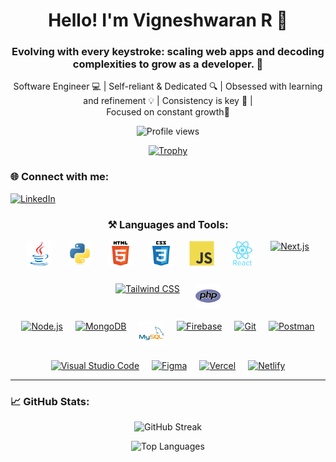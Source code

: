 <h1 align="center">Hello! I'm Vigneshwaran R 👋</h1>
<h3 align="center">Evolving with every keystroke: scaling web apps and decoding complexities to grow as a developer. 🚀
</h3>

<p align="center">
  Software Engineer 💻 |  Self-reliant & Dedicated 🔍 | Obsessed with learning and refinement  💡 | Consistency is key 🔑 | 
  <br> Focused on constant growth🌟
</p>

<p align="center"> 
  <img src="https://komarev.com/ghpvc/?username=vigneshwaran-dev&label=Profile%20views&color=0e75b6&style=flat" alt="Profile views" /> 
</p>

<!-- Trophy Section -->
<p align="center"> 
  <a href="https://github.com/ryo-ma/github-profile-trophy">
    <img src="https://github-profile-trophy.vercel.app/?username=vigneshwaran-dev&theme=algolia&column=8" alt="Trophy" />
  </a> 
</p>

<h3 align="left">🌐 Connect with me:</h3>
<p align="left">
  <a href="https://www.linkedin.com/in/vigneshwaran-r-3b14761b1/" target="_blank">
  <img src="https://img.shields.io/badge/-Vigneshwaran%20R-0077B5?style=flat&logo=Linkedin&logoColor=white" alt="LinkedIn"/>
</a>
</p>


<h3 align="center">⚒️ Languages and Tools:</h3>

<div align="center" style="display: flex; flex-wrap: wrap; justify-content: center; gap: 25px;">
  <!-- First Row -->
  <a href="https://www.java.com" target="_blank" rel="noreferrer">
    <img src="https://raw.githubusercontent.com/devicons/devicon/master/icons/java/java-original.svg" alt="Java" width="40" height="40" />
  </a>
  <a href="https://www.python.org" target="_blank" rel="noreferrer">
    <img src="https://raw.githubusercontent.com/devicons/devicon/master/icons/python/python-original.svg" alt="Python" width="40" height="40" />
  </a>
  <a href="https://www.w3.org/html/" target="_blank" rel="noreferrer">
    <img src="https://raw.githubusercontent.com/devicons/devicon/master/icons/html5/html5-original-wordmark.svg" alt="HTML5" width="40" height="40" />
  </a>
   <a href="https://www.w3schools.com/css/" target="_blank" rel="noreferrer">
    <img src="https://raw.githubusercontent.com/devicons/devicon/master/icons/css3/css3-original-wordmark.svg" alt="CSS3" width="40" height="40" />
  </a>
  <a href="https://developer.mozilla.org/en-US/docs/Web/JavaScript" target="_blank" rel="noreferrer">
    <img src="https://raw.githubusercontent.com/devicons/devicon/master/icons/javascript/javascript-original.svg" alt="JavaScript" width="40" height="40" />
  </a>
  <a href="https://reactjs.org/" target="_blank" rel="noreferrer">
    <img src="https://raw.githubusercontent.com/devicons/devicon/master/icons/react/react-original-wordmark.svg" alt="React" width="40" height="40" />
  </a>
  <a href="https://nextjs.org" target="_blank" rel="noreferrer">
    <img src="https://images-cdn.openxcell.com/wp-content/uploads/2024/07/24154156/dango-inner-2.webp" alt="Next.js" width="40" height="40" />
  </a>
  <a href="https://tailwindcss.com" target="_blank" rel="noreferrer">
    <img src="https://www.luisllamas.es/img/tailwind-icon.svg" alt="Tailwind CSS" width="40" height="40" />
  </a>
  <a href="https://www.php.net" target="_blank" rel="noreferrer">
    <img src="https://raw.githubusercontent.com/devicons/devicon/master/icons/php/php-original.svg" alt="PHP" width="40" height="40" />
  </a>
</div>

<br>

<div align="center" style="display: flex; flex-wrap: wrap; justify-content: center; gap: 20px;">
  <!-- Second Row -->
  <a href="https://nodejs.org" target="_blank" rel="noreferrer">
    <img src="https://cdn.worldvectorlogo.com/logos/nodejs-icon.svg" alt="Node.js" width="40" height="40" />
  </a>
  <a href="https://www.mongodb.com" target="_blank" rel="noreferrer">
    <img src="https://img.icons8.com/color/48/000000/mongodb.png" alt="MongoDB" width="40" height="40" />
  </a>
  <a href="https://www.mysql.com/" target="_blank" rel="noreferrer">
    <img src="https://raw.githubusercontent.com/devicons/devicon/master/icons/mysql/mysql-original-wordmark.svg" alt="MySQL" width="40" height="40" />
  </a>
  <a href="https://firebase.google.com" target="_blank" rel="noreferrer">
    <img src="https://img.icons8.com/color/48/000000/google-firebase-console.png" alt="Firebase" width="40" height="40" />
  </a>
  <a href="https://git-scm.com/" target="_blank" rel="noreferrer">
    <img src="https://www.vectorlogo.zone/logos/git-scm/git-scm-icon.svg" alt="Git" width="40" height="40" />
  </a>
  <a href="https://www.postman.com/" target="_blank" rel="noreferrer">
    <img src="https://www.vectorlogo.zone/logos/getpostman/getpostman-icon.svg" alt="Postman" width="40" height="40" />
  </a>
  <a href="https://code.visualstudio.com/" target="_blank" rel="noreferrer">
    <img src="https://upload.wikimedia.org/wikipedia/commons/9/9a/Visual_Studio_Code_1.35_icon.svg" alt="Visual Studio Code" width="40" height="40" />
  </a>
  <a href="https://www.figma.com/" target="_blank" rel="noreferrer">
    <img src="https://upload.wikimedia.org/wikipedia/commons/3/33/Figma-logo.svg" alt="Figma" width="40" height="40" />
  </a>
  <a href="https://vercel.com/" target="_blank" rel="noreferrer">
    <img src="https://registry.npmmirror.com/@lobehub/icons-static-png/latest/files/dark/vercel.png" alt="Vercel" width="40" height="40" />
  </a>
  <a href="https://www.netlify.com/" target="_blank" rel="noreferrer">
    <img src="https://www.svgrepo.com/show/376339/netlify.svg" alt="Netlify" width="40" height="40" />
  </a>
</div>

---

<h3 align="left">📈 GitHub Stats:</h3>
<p align="center">
  <img src="[![GitHub Streak](https://streak-stats.demolab.com/?user=vigneshwaran-dev)](https://git.io/streak-stats)" alt="GitHub Streak" />
</p>
<p align="center">
  <img src="https://github-readme-stats.vercel.app/api/top-langs/?username=vigneshwaran-dev&theme=vue-dark&show_icons=true&hide_border=true&layout=compact" alt="Top Languages" />
</p>
